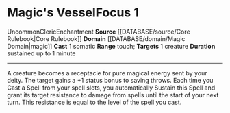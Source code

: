 ﻿---
actions: '[one-action]'
component:
- Somatic
domain:
- '[[DATABASE/domain/Magic Domain|Magic]]'
duration: sustained up to 1 minute
heighten_level: '1'
id: '431'
level: '1'
name: Magic's Vessel
range: touch
rarity: Uncommon
school: Enchantment
source: '[[DATABASE/source/Core Rulebook|Core Rulebook]]'
target: 1 creature
trait:
- '[[DATABASE/trait/Cleric|Cleric]]'
- '[[DATABASE/trait/Enchantment|Enchantment]]'
- '[[DATABASE/trait/Uncommon|Uncommon]]'
type: Focus

---
# Magic's Vessel<span class="item-type">Focus 1</span>

<span class="trait-uncommon item-trait">Uncommon</span><span class="item-trait">Cleric</span><span class="item-trait">Enchantment</span>
**Source** [[DATABASE/source/Core Rulebook|Core Rulebook]] 
**Domain** [[DATABASE/domain/Magic Domain|magic]]
**Cast** <span class="action-icon">1</span> somatic
**Range** touch; **Targets** 1 creature
**Duration** sustained up to 1 minute

---
A creature becomes a receptacle for pure magical energy sent by your deity. The target gains a +1 status bonus to saving throws. Each time you Cast a Spell from your spell slots, you automatically Sustain this Spell and grant its target resistance to damage from spells until the start of your next turn. This resistance is equal to the level of the spell you cast.